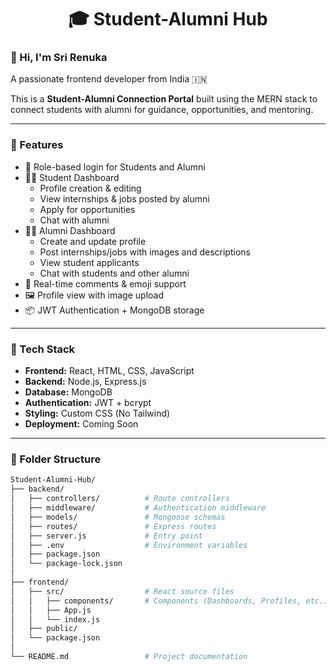 <h1 align="center">🎓 Student-Alumni Hub</h1>

### 👋 Hi, I'm Sri Renuka  
A passionate frontend developer from India 🇮🇳

This is a **Student-Alumni Connection Portal** built using the MERN stack to connect students with alumni for guidance, opportunities, and mentoring.

---

### 🚀 Features

- 🔐 Role-based login for Students and Alumni
- 🧑‍🎓 Student Dashboard
  - Profile creation & editing
  - View internships & jobs posted by alumni
  - Apply for opportunities
  - Chat with alumni
- 🧑‍💼 Alumni Dashboard
  - Create and update profile
  - Post internships/jobs with images and descriptions
  - View student applicants
  - Chat with students and other alumni
- 💬 Real-time comments & emoji support
- 🖼️ Profile view with image upload
- 📦 JWT Authentication + MongoDB storage

---

### 🧰 Tech Stack

- **Frontend:** React, HTML, CSS, JavaScript
- **Backend:** Node.js, Express.js
- **Database:** MongoDB
- **Authentication:** JWT + bcrypt
- **Styling:** Custom CSS (No Tailwind)
- **Deployment:** Coming Soon

---

### 📁 Folder Structure

```bash
Student-Alumni-Hub/
├── backend/
│   ├── controllers/          # Route controllers
│   ├── middleware/           # Authentication middleware
│   ├── models/               # Mongoose schemas
│   ├── routes/               # Express routes
│   ├── server.js             # Entry point
│   ├── .env                  # Environment variables
│   ├── package.json
│   └── package-lock.json
│
├── frontend/
│   ├── src/                  # React source files
│   │   ├── components/       # Components (Dashboards, Profiles, etc.)
│   │   ├── App.js
│   │   └── index.js
│   ├── public/
│   └── package.json
│
└── README.md                 # Project documentation
